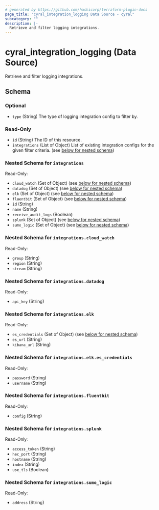 ```yaml
---
# generated by https://github.com/hashicorp/terraform-plugin-docs
page_title: "cyral_integration_logging Data Source - cyral"
subcategory: ""
description: |-
  Retrieve and filter logging integrations.
---
```


# cyral_integration_logging (Data Source)

Retrieve and filter logging integrations.

<!-- schema generated by tfplugindocs -->

## Schema

### Optional

- `type` (String) The type of logging integration config to filter by.

### Read-Only

- `id` (String) The ID of this resource.
- `integrations` (List of Object) List of existing integration configs for the given filter criteria. (see [below for nested schema](#nestedatt--integrations))

<a id="nestedatt--integrations"></a>

### Nested Schema for `integrations`

Read-Only:

- `cloud_watch` (Set of Object) (see [below for nested schema](#nestedobjatt--integrations--cloud_watch))
- `datadog` (Set of Object) (see [below for nested schema](#nestedobjatt--integrations--datadog))
- `elk` (Set of Object) (see [below for nested schema](#nestedobjatt--integrations--elk))
- `fluentbit` (Set of Object) (see [below for nested schema](#nestedobjatt--integrations--fluentbit))
- `id` (String)
- `name` (String)
- `receive_audit_logs` (Boolean)
- `splunk` (Set of Object) (see [below for nested schema](#nestedobjatt--integrations--splunk))
- `sumo_logic` (Set of Object) (see [below for nested schema](#nestedobjatt--integrations--sumo_logic))

<a id="nestedobjatt--integrations--cloud_watch"></a>

### Nested Schema for `integrations.cloud_watch`

Read-Only:

- `group` (String)
- `region` (String)
- `stream` (String)

<a id="nestedobjatt--integrations--datadog"></a>

### Nested Schema for `integrations.datadog`

Read-Only:

- `api_key` (String)

<a id="nestedobjatt--integrations--elk"></a>

### Nested Schema for `integrations.elk`

Read-Only:

- `es_credentials` (Set of Object) (see [below for nested schema](#nestedobjatt--integrations--elk--es_credentials))
- `es_url` (String)
- `kibana_url` (String)

<a id="nestedobjatt--integrations--elk--es_credentials"></a>

### Nested Schema for `integrations.elk.es_credentials`

Read-Only:

- `password` (String)
- `username` (String)

<a id="nestedobjatt--integrations--fluentbit"></a>

### Nested Schema for `integrations.fluentbit`

Read-Only:

- `config` (String)

<a id="nestedobjatt--integrations--splunk"></a>

### Nested Schema for `integrations.splunk`

Read-Only:

- `access_token` (String)
- `hec_port` (String)
- `hostname` (String)
- `index` (String)
- `use_tls` (Boolean)

<a id="nestedobjatt--integrations--sumo_logic"></a>

### Nested Schema for `integrations.sumo_logic`

Read-Only:

- `address` (String)
